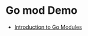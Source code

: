 Go mod Demo
===========

+ [Introduction to Go Modules](https://roberto.selbach.ca/intro-to-go-modules/)
